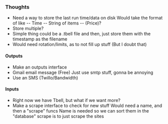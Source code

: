 ### Thoughts
 - Need a way to store the last run time/data on disk
        Would take the format of like
            -- Time
            -- String of items
            -- (Price)?
 - Store multiple?
 - Simple thing could be a .tbell file and then, just store them with the timestamp as the filename
 - Would need rotation/limits, as to not fill up stuff (But I doubt that)

#### Outputs
 - Make an outputs interface
 - Gmail email message (Free)
    Just use smtp stuff, gonna be annoying
 - Use an SMS (Twillo/Bandwidth)

#### Inputs
 - Right now we have Tbell, but what if we want more?
 - Make a scrape interface to check for new stuff
    Would need a name, and then a "scrape" funcs
    Name is needed so we can sort them in the "database"
    scrape is to just scrape the sites

